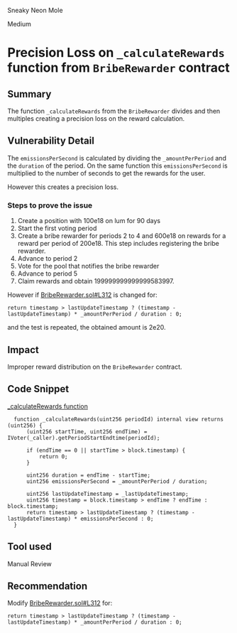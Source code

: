 Sneaky Neon Mole

Medium

# Precision Loss on `_calculateRewards` function from `BribeRewarder` contract

## Summary

The function `_calculateRewards` from the `BribeRewarder` divides and then multiples creating a precision loss on the reward calculation.

## Vulnerability Detail

The `emissionsPerSecond` is calculated by dividing the `_amountPerPeriod` and the `duration` of the period. On the same function this `emissionsPerSecond` is multiplied to the number of seconds to get the rewards for the user. 

However this creates a precision loss.

### Steps to prove the issue
1. Create a position with 100e18 on lum for 90 days
2. Start the first voting period
3. Create a bribe rewarder for periods 2 to 4 and 600e18 on rewards for a reward per period of 200e18. This step includes registering the bribe rewarder.
4. Advance to period 2
5. Vote for the pool that notifies the bribe rewarder
6. Advance to period 5 
7. Claim rewards and obtain 199999999999999583997.

However if [BribeRewarder.sol#L312](https://github.com/sherlock-audit/2024-06-magicsea/blob/main/magicsea-staking/src/rewarders/BribeRewarder.sol#L312) is changed for:
```solidity
return timestamp > lastUpdateTimestamp ? (timestamp - lastUpdateTimestamp) * _amountPerPeriod / duration : 0;
```
and the test is repeated, the obtained amount is 2e20.

## Impact

Improper reward distribution on the `BribeRewarder` contract.

## Code Snippet

[_calculateRewards function](https://github.com/sherlock-audit/2024-06-magicsea/blob/main/magicsea-staking/src/rewarders/BribeRewarder.sol#L300-L313)
```solidity
  function _calculateRewards(uint256 periodId) internal view returns (uint256) {
      (uint256 startTime, uint256 endTime) = IVoter(_caller).getPeriodStartEndtime(periodId);

      if (endTime == 0 || startTime > block.timestamp) {
          return 0;
      }

      uint256 duration = endTime - startTime;
      uint256 emissionsPerSecond = _amountPerPeriod / duration;

      uint256 lastUpdateTimestamp = _lastUpdateTimestamp;
      uint256 timestamp = block.timestamp > endTime ? endTime : block.timestamp;
      return timestamp > lastUpdateTimestamp ? (timestamp - lastUpdateTimestamp) * emissionsPerSecond : 0;
  }
```

## Tool used

Manual Review

## Recommendation

Modify [BribeRewarder.sol#L312](https://github.com/sherlock-audit/2024-06-magicsea/blob/main/magicsea-staking/src/rewarders/BribeRewarder.sol#L312) for:
```solidity
return timestamp > lastUpdateTimestamp ? (timestamp - lastUpdateTimestamp) * _amountPerPeriod / duration : 0;
```
